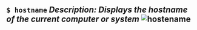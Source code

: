 `$ hostname`
*Description: Displays the hostname of the current computer or system*
![hostename](hostename.png)
---
